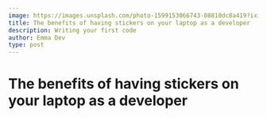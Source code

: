 ```yaml
---
image: https://images.unsplash.com/photo-1599153066743-08810dc8a419?ixid=MnwxMjA3fDB8MHxwaG90by1wYWdlfHx8fGVufDB8fHx8&ixlib=rb-1.2.1&auto=format&fit=crop&w=667&q=80
title: The benefits of having stickers on your laptop as a developer
description: Writing your first code
author: Emma Dev
type: post
---
```


# The benefits of having stickers on your laptop as a developer